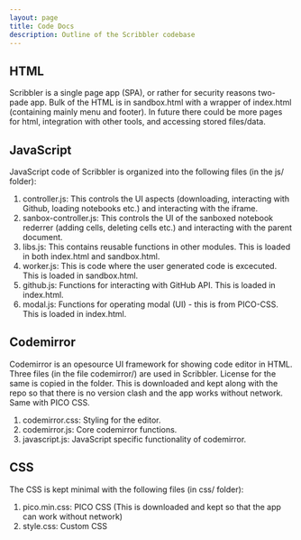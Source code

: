 ```yaml
---
layout: page
title: Code Docs
description: Outline of the Scribbler codebase
---
```


## HTML
Scribbler is a single page app (SPA), or rather for security reasons two-pade app. Bulk of the HTML is in sandbox.html with a wrapper of index.html (containing mainly menu and footer). In future there could be more pages for html, integration with other tools, and accessing stored files/data.

## JavaScript
JavaScript code of Scribbler is organized into the following files (in the js/ folder):
1. controller.js: This controls the UI aspects (downloading, interacting with Github, loading notebooks etc.) and interacting with the iframe.
2. sanbox-controller.js: This controls the UI of the sanboxed notebook rederrer (adding cells, deleting cells etc.) and interacting with the parent document.
3. libs.js: This contains reusable functions in other modules. This is loaded in both index.html and sandbox.html.
4. worker.js: This is code where the user generated code is excecuted. This is loaded in sandbox.html.
5. github.js: Functions for interacting with GitHub API. This is loaded in index.html.
6. modal.js: Functions for operating modal (UI) - this is from PICO-CSS. This is loaded in index.html.


## Codemirror
Codemirror is an opesource UI framework for showing code editor in HTML. Three files (in the file codemirror/) are used in Scribbler. License for the same is copied in the folder. This is downloaded and kept along with the repo so that there is no version clash and the app works without network. Same with PICO CSS.
1. codemirror.css: Styling for the editor.
2. codemirror.js: Core codemirror functions.
3. javascript.js: JavaScript specific functionality of codemirror.


## CSS
The CSS is kept minimal with the following files (in css/ folder):
1. pico.min.css: PICO CSS (This is downloaded and kept so that the app can work without network)
2. style.css: Custom CSS

